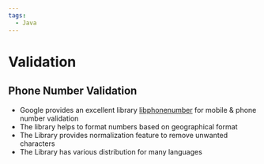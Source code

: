 ```yaml
---
tags:
  - Java
---
```

# Validation

## Phone Number Validation

- Google provides an excellent library [libphonenumber](https://github.com/google/libphonenumber) for mobile & phone
  number validation
- The library helps to format numbers based on geographical format
- The Library provides normalization feature to remove unwanted characters
- The Library has various distribution for many languages